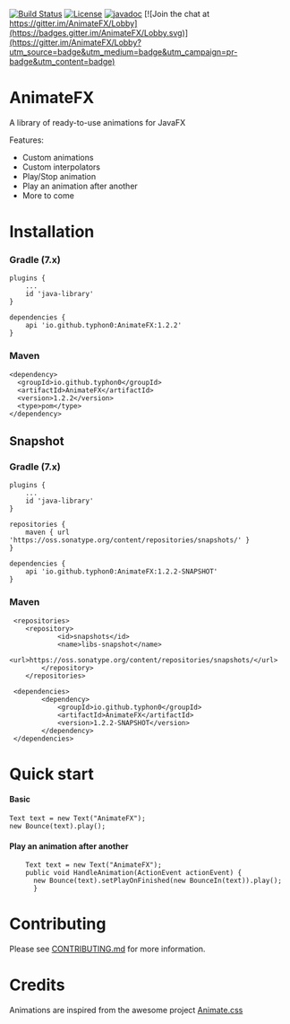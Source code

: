 [![Build Status](https://travis-ci.org/Typhon0/AnimateFX.svg?branch=master)](https://travis-ci.org/Typhon0/AnimateFX)
[![License](https://img.shields.io/badge/License-Apache%202.0-blue.svg)](https://opensource.org/licenses/Apache-2.0)
[![javadoc](https://javadoc.io/badge2/io.github.typhon0/AnimateFX/javadoc.svg)](https://javadoc.io/doc/io.github.typhon0/AnimateFX)
[![Join the chat at https://gitter.im/AnimateFX/Lobby](https://badges.gitter.im/AnimateFX/Lobby.svg)](https://gitter.im/AnimateFX/Lobby?utm_source=badge&utm_medium=badge&utm_campaign=pr-badge&utm_content=badge)

# AnimateFX

A library of ready-to-use animations for JavaFX

Features:

- Custom animations
- Custom interpolators
- Play/Stop animation
- Play an animation after another
- More to come

# Installation

### Gradle (7.x)


```
plugins {
    ...
    id 'java-library'
}

dependencies {
    api 'io.github.typhon0:AnimateFX:1.2.2'
}
```

### Maven

```
<dependency>
  <groupId>io.github.typhon0</groupId>
  <artifactId>AnimateFX</artifactId>
  <version>1.2.2</version>
  <type>pom</type>
</dependency>
```

## Snapshot

### Gradle (7.x)

```
plugins {
    ...
    id 'java-library'
}

repositories {
	maven { url 'https://oss.sonatype.org/content/repositories/snapshots/' }
}

dependencies {
    api 'io.github.typhon0:AnimateFX:1.2.2-SNAPSHOT' 
}
```

### Maven

```
 <repositories>
 	<repository>
            <id>snapshots</id>
            <name>libs-snapshot</name>
            <url>https://oss.sonatype.org/content/repositories/snapshots/</url>
        </repository>
    </repositories>

 <dependencies>
        <dependency>
            <groupId>io.github.typhon0</groupId>
            <artifactId>AnimateFX</artifactId>
            <version>1.2.2-SNAPSHOT</version>
        </dependency>
 </dependencies>
```

# Quick start

#### Basic

```
Text text = new Text("AnimateFX");
new Bounce(text).play();
```

#### Play an animation after another

```
    Text text = new Text("AnimateFX");
    public void HandleAnimation(ActionEvent actionEvent) {
      new Bounce(text).setPlayOnFinished(new BounceIn(text)).play();
      }
```

# Contributing

Please see [CONTRIBUTING.md](https://github.com/Typhon0/AnimateFX/blob/master/CONTRIBUTING.md) for more information.

# Credits

Animations are inspired from the awesome project [Animate.css](https://github.com/daneden/animate.css)
